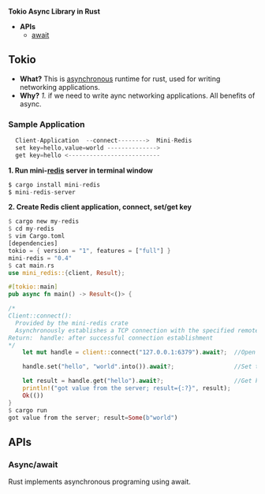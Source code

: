 **Tokio Async Library in Rust**
- **APIs**
  - [await](#aw)

## Tokio
- **What?** This is [asynchronous]() runtime for rust, used for writing networking applications. 
- **Why?** _1._ if we need to write aync networking applications. All benefits of async.

### Sample Application
```c
  Client-Application  --connect-------->  Mini-Redis
  set key=hello,value=world -------------->
  get key=hello <--------------------------
```
**1. Run mini-[redis](/System-Design/Concepts/Cache/DB_Caches) server in terminal window**
```c
$ cargo install mini-redis
$ mini-redis-server
```
**2. Create Redis client application, connect, set/get key**
```rs
$ cargo new my-redis
$ cd my-redis
$ vim Cargo.toml
[dependencies]
tokio = { version = "1", features = ["full"] }
mini-redis = "0.4"
$ cat main.rs
use mini_redis::{client, Result};

#[tokio::main]
pub async fn main() -> Result<()> {

/*
Client::connect():
  Provided by the mini-redis crate
  Asynchronously establishes a TCP connection with the specified remote address
Return:  handle: after successful connection establishment
*/
    let mut handle = client::connect("127.0.0.1:6379").await?;  //Open a connection to the mini-redis address.

    handle.set("hello", "world".into()).await?;                 //Set the key "hello" with value "world"

    let result = handle.get("hello").await?;                    //Get key "hello"
    println!("got value from the server; result={:?}", result);
    Ok(())
}
$ cargo run
got value from the server; result=Some(b"world")
```

## APIs
<a name=aw></a>
### Async/await
Rust implements asynchronous programing using await.
